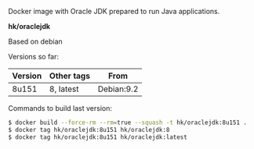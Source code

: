 Docker image with Oracle JDK prepared to run Java applications.

**hk/oraclejdk**

Based on debian

Versions so far:

| Version | Other tags | From       |
| ------- | ---------- | ---------- |
| 8u151   | 8, latest  | Debian:9.2 |

Commands to build last version:

``` sh
$ docker build --force-rm --rm=true --squash -t hk/oraclejdk:8u151 .
$ docker tag hk/oraclejdk:8u151 hk/oraclejdk:8
$ docker tag hk/oraclejdk:8u151 hk/oraclejdk:latest
```